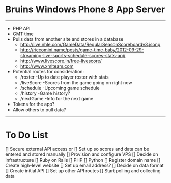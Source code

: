 # Bruins Windows Phone 8 App Server
---
* PHP API
* GMT time
* Pulls data from another site and stores in a database
  * http://live.nhle.com/GameData/RegularSeasonScoreboardv3.jsonp
  * http://riccomini.name/posts/game-time-baby/2012-09-29-streaming-live-sports-schedule-scores-stats-api/
  * http://www.livescore.in/free-livescore/
  * http://www.xmlteam.com
* Potential routes for consideration:
  * /roster -Up to date player roster with stats
  * /liveScore -Scores from the game going on right now
  * /schedule -Upcoming game schedule
  * /history -Game history?
  * /nextGame -Info for the next game
* Tokens for the app?
* Allow others to pull data?
---
# To Do List
[] Secure external API access
or
[] Set up so scores and data can be entered and stored manually
[] Provision and configure VPS
[] Decide on infrastructure
  [] Ruby on Rails
  [] PHP
  [] Python
[] Register domain name
[] Create high-level website 
[] Set up email address?
[] Decide on data format
[] Create initial API
[] Set up other API routes
[] Start polling and collecting data